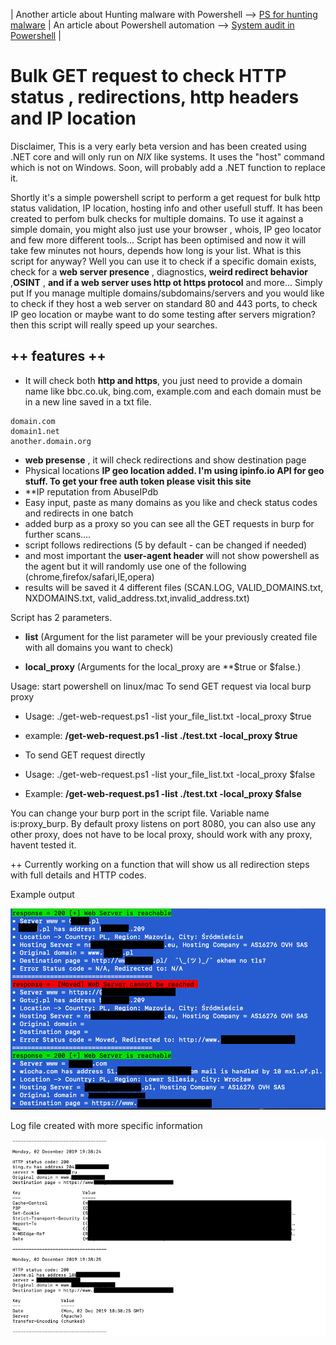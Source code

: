 | Another article about Hunting malware with Powershell --> [PS for hunting malware](https://art-ek.github.io/pshell-virusTotal/) | An article about Powershell automation –> [System audit in Powershell](https://art-ek.github.io/SystemAudit/) |

# Bulk GET request to check HTTP status , redirections, http headers and IP location #

Disclaimer, This is a very early beta version and has been created using .NET core and will only run on *NIX* like systems.
It uses the "host" command which is not on Windows. Soon, will probably add a .NET function to replace it.

Shortly it's a simple powershell script to perform a get request for bulk http status validation, IP location, hosting info and other usefull stuff.
It has been created to perfom bulk checks for multiple domains. To use it against a simple domain, you might also just use your browser , whois, IP geo locator and few more different tools...
Script has been optimised and now it will take few minutes not hours, depends how long is your list.
What is this script for anyway?
Well you can use it to check if a specific domain exists, check for a **web server presence** , diagnostics, **weird redirect behavior** ,**OSINT** , **and if a web server uses http ot https protocol** and more...
Simply put If you manage multiple domains/subdomains/servers and you would like to check if they host a web server on standard 80 and 443 ports, to check IP geo location or maybe want to do some testing after servers migration? then this script will really speed up your searches. 

## ++ features ++
- It will check both **http and https**, you just need to provide a domain name like bbc.co.uk, bing.com, example.com and each domain must be in a new line saved in a txt file.
```
domain.com
domain1.net
another.domain.org
```
- **web presense** , it will check redirections and show destination page
- Physical locations **IP geo location added. I'm using ipinfo.io API for geo stuff. To get your free auth token please visit this site**
- **IP reputation from AbuseIPdb
- Easy input, paste as many domains as you like and check status codes and redirects in one batch
- added burp as a proxy so you can see all the GET requests in burp for further scans....
- script follows redirections (5 by default - can be changed if needed)
- and most important the **user-agent header** will not show powershell as the agent but it will randomly use one of the following (chrome,firefox/safari,IE,opera)
- results will be saved it 4 different files (SCAN.LOG, VALID_DOMAINS.txt, NXDOMAINS.txt, valid_address.txt,invalid_address.txt)

Script has 2 parameters.
- **list** (Argument for the list parameter will be your previously created file with all domains you want to check)

- **local_proxy** (Arguments for the local_proxy are **$true or $false.)

Usage:
start powershell on linux/mac
To send GET request via local burp proxy
-    Usage: ./get-web-request.ps1 -list your_file_list.txt -local_proxy $true 
-    example: **/get-web-request.ps1 -list ./test.txt -local_proxy $true**
   
-    To send GET request directly
-    Usage: ./get-web-request.ps1 -list your_file_list.txt -local_proxy $false
-    Example: **/get-web-request.ps1 -list ./test.txt -local_proxy $false**

   You can change your burp port in the script file. Variable name is:proxy_burp.
   By default proxy listens on port 8080, you can also use any other proxy, does not have to be local proxy, should work with any proxy, havent tested it.
  
++ Currently working on a function that will show us all redirection steps with full details and HTTP codes.

Example output

![example output](./4.png)

Log file created with more specific information

![example output](./log_output.png)


